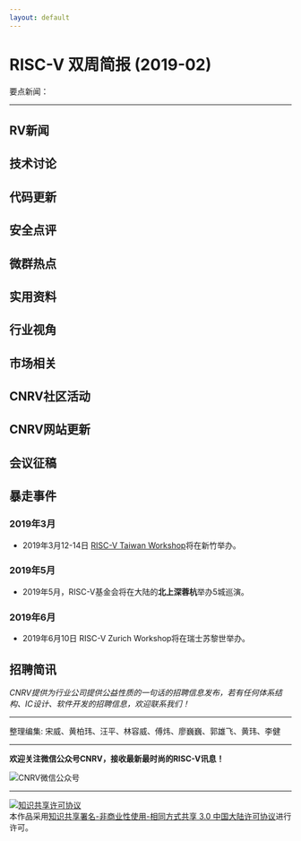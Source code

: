 ```yaml
---
layout: default
---
```


# RISC-V 双周简报 (2019-02)

要点新闻：


----

## RV新闻

## 技术讨论

## 代码更新

## 安全点评

## 微群热点

## 实用资料

## 行业视角

## 市场相关

## CNRV社区活动

## CNRV网站更新

## 会议征稿

## 暴走事件

### 2019年3月

- 2019年3月12-14日 [RISC-V Taiwan Workshop](https://tmt.knect365.com/risc-v-workshop-taiwan/)将在新竹举办。

### 2019年5月

- 2019年5月，RISC-V基金会将在大陆的**北上深蓉杭**举办5城巡演。

### 2019年6月

- 2019年6月10日 RISC-V Zurich Workshop将在瑞士苏黎世举办。

## 招聘简讯

_CNRV提供为行业公司提供公益性质的一句话的招聘信息发布，若有任何体系结构、IC设计、软件开发的招聘信息，欢迎联系我们！_

----

整理编集: 宋威、黄柏玮、汪平、林容威、傅炜、廖巍巍、郭雄飞、黄玮、李健

----

**欢迎关注微信公众号CNRV，接收最新最时尚的RISC-V讯息！**

![CNRV微信公众号](/assets/images/cnrv_qr.png)

----

<a rel="license" href="http://creativecommons.org/licenses/by-nc-sa/3.0/cn/"><img alt="知识共享许可协议" style="border-width:0" src="https://i.creativecommons.org/l/by-nc-sa/3.0/cn/80x15.png" /></a><br />本作品采用<a rel="license" href="http://creativecommons.org/licenses/by-nc-sa/3.0/cn/">知识共享署名-非商业性使用-相同方式共享 3.0 中国大陆许可协议</a>进行许可。



